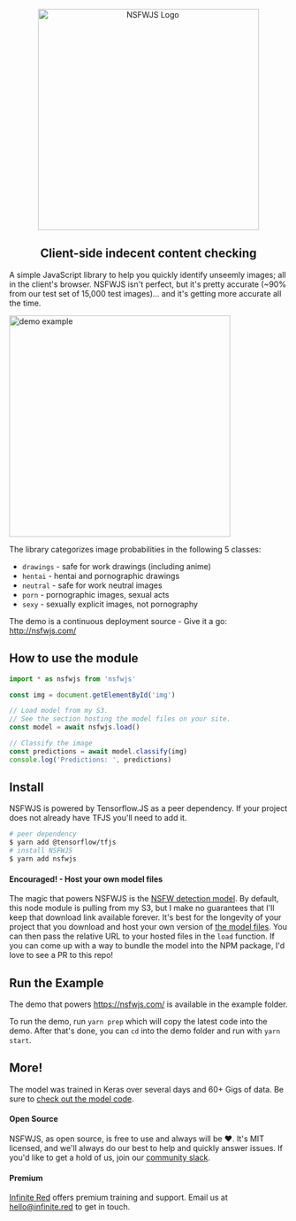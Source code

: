 <p align="center">
  <img src="https://github.com/infinitered/nsfwjs/raw/master/_art/nsfwjs_logo.jpg" alt="NSFWJS Logo" width="400" />
  <h2 align="center">Client-side indecent content checking</h2>
</p>

A simple JavaScript library to help you quickly identify unseemly images; all in the client's browser.  NSFWJS isn't perfect, but it's pretty accurate (~90% from our test set of 15,000 test images)... and it's getting more accurate all the time.

<img src="https://github.com/infinitered/nsfwjs/raw/master/_art/example.gif" alt="demo example" width="400" />

The library categorizes image probabilities in the following 5 classes:
- `drawings` - safe for work drawings (including anime)
- `hentai` - hentai and pornographic drawings
- `neutral` - safe for work neutral images
- `porn` - pornographic images, sexual acts
- `sexy` - sexually explicit images, not pornography

The demo is a continuous deployment source - Give it a go: http://nsfwjs.com/

## How to use the module

```js
import * as nsfwjs from 'nsfwjs'

const img = document.getElementById('img')

// Load model from my S3.
// See the section hosting the model files on your site.
const model = await nsfwjs.load()

// Classify the image
const predictions = await model.classify(img)
console.log('Predictions: ', predictions)
```

## Install
NSFWJS is powered by Tensorflow.JS as a peer dependency.  If your project does not already have TFJS you'll need to add it.

```bash
# peer dependency
$ yarn add @tensorflow/tfjs
# install NSFWJS
$ yarn add nsfwjs
```

#### Encouraged! - Host your own model files
The magic that powers NSFWJS is the [NSFW detection model](https://github.com/gantman/nsfw_model).  By default, this node module is pulling from my S3, but I make no guarantees that I'll keep that download link available forever.  It's best for the longevity of your project that you download and host your own version of [the model files](https://github.com/infinitered/nsfwjs/tree/master/example/nsfw_demo/public/model).  You can then pass the relative URL to your hosted files in the `load` function.  If you can come up with a way to bundle the model into the NPM package, I'd love to see a PR to this repo!

## Run the Example

The demo that powers https://nsfwjs.com/ is available in the example folder.

To run the demo, run `yarn prep` which will copy the latest code into the demo.  After that's done, you can `cd` into the demo folder and run with `yarn start`.

## More!

The model was trained in Keras over several days and 60+ Gigs of data.  Be sure to [check out the model code](https://github.com/GantMan/nsfw_model).

#### Open Source
NSFWJS, as open source, is free to use and always will be :heart:.  It's MIT licensed, and we'll always do our best to help and quickly answer issues.  If you'd like to get a hold of us, join our [community slack](http://community.infinite.red).

#### Premium
[Infinite Red](https://infinite.red/) offers premium training and support.  Email us at [hello@infinite.red](mailto:hello@infinite.red) to get in touch.
